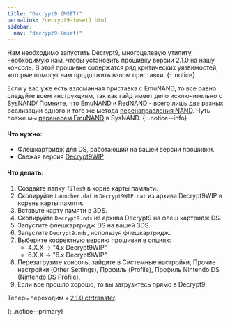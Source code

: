 ```yaml
---
title: "Decrypt9 (MSET)"
permalink: /decrypt9-(mset).html
sidebar:
  nav: "decrypt9-(mset)"
---
```


Нам необходимо запустить Decrypt9, многоцелевую утилиту, необходимую нам, чтобы установить прошивку версии 2.1.0 на нашу консоль. В этой прошивке содержатся ряд критических уязвимостей, которые помогут нам продолжить взлом приставки. 
{: .notice}

Если у вас уже есть взломанная приставка с EmuNAND, то все равно следуйте всем инструкциям, так как гайд имеет дело исключительно с SysNAND/ Помните, что EmuNAND и RedNAND - всего лишь две разных реализации одного и того же метода [перенаправления NAND](http://3dbrew.org/wiki/NAND_Redirection). Чуть позже мы [перенесем EmuNAND](move-emunand) в SysNAND. 
{: .notice--info}

#### <a name="what_need" />Что нужно: 

* Флешкартридж для DS, работающий на вашей версии прошивки. 
* Свежая версия [Decrypt9WIP](https://github.com/d0k3/Decrypt9WIP/releases/)

#### <a name="instructions" />Что делать:

1. Создайте папку `files9` в корне карты памяьти.
2. Скопируйте `Launcher.dat` и `Decrypt9WIP.dat` из архива Decrypt9WIP в корень карты памяти.
3. Вставьте карту памяти в 3DS.
4. Скопируйте `Decrypt9.nds` из архива Decrypt9 на флеш картридж DS. 
5. Запустите флешкартридж DS на вашей 3DS.
6. Запустите `Decrypt9.nds`, используя флешкартридж. 
7. Выберите корректную версию прошивки в опциях:
    + 4.X.X -> "4.x Decrypt9WIP"
    + 6.X.X -> "6.x Decrypt9WIP"
8. Перезагрузите консоль, зайдите в Системные настройки, Прочие настройки (Other Settings), Профиль (Profile), Профиль Nintendo DS (Nintendo DS Profile). 
9. Если все прошло хорошо, то вы загрузитесь прямо в Decrypt9.

Теперь переходим к [2.1.0 ctrtransfer](2.1.0-ctrtransfer).

{: .notice--primary}
